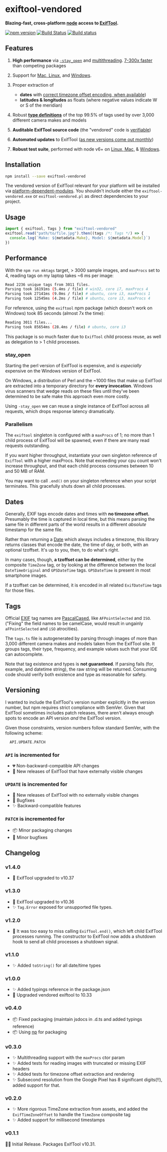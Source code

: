 # exiftool-vendored

**Blazing-fast, cross-platform [node](https://nodejs.org/) access to [ExifTool](http://www.sno.phy.queensu.ca/~phil/exiftool/).**

[![npm version](https://badge.fury.io/js/exiftool-vendored.svg)](https://badge.fury.io/js/exiftool-vendored)
[![Build Status](https://travis-ci.org/mceachen/exiftool-vendored.svg?branch=master)](https://travis-ci.org/mceachen/exiftool-vendored)
[![Build status](https://ci.appveyor.com/api/projects/status/g5pfma7owvtsrrkm/branch/master?svg=true)](https://ci.appveyor.com/project/mceachen/exiftool-vendored/branch/master)

## Features

1. **High performance** via [`-stay_open`](#stay_open) and [multithreading](#parallelism). [7-300x faster](#performance) than competing packages

1. Support for [Mac, Linux](https://travis-ci.org/mceachen/exiftool-vendored), and [Windows](https://ci.appveyor.com/project/mceachen/exiftool-vendored/branch/master).

1. Proper extraction of 
    - **dates** with [correct timezone offset encoding, when available](#dates))
    - **latitudes & longitudes** as floats (where negative values indicate W or S of the meridian)

1. Robust **[type definitions](#tags)** of the top 99.5% of tags used by over 3,000 different camera makes and models

1. **Auditable ExifTool source code** (the "vendored" code is [verifiable](http://owl.phy.queensu.ca/~phil/exiftool/checksums.txt))

1. **Automated updates** to ExifTool ([as new versions come out monthly](http://www.sno.phy.queensu.ca/~phil/exiftool/history.html))

1. **Robust test suite**, performed with node v6+ on [Linux, Mac,](https://travis-ci.org/mceachen/exiftool-vendored) & [Windows](https://ci.appveyor.com/project/mceachen/exiftool-vendored/branch/master).

## Installation

```sh
npm install --save exiftool-vendored
```

The vendored version of ExifTool relevant for your platform will be installed via [platform-dependent-modules](https://www.npmjs.com/package/platform-dependent-modules). You shouldn't include either the `exiftool-vendored.exe` or `exiftool-vendored.pl` as direct dependencies to your project.

## Usage

```js
import { exiftool, Tags } from "exiftool-vendored"
exiftool.read("path/to/file.jpg").then((tags /*: Tags */) => {
  console.log(`Make: ${metadata.Make}, Model: ${metadata.Model}`)
})
```

## Performance

With the `npm run mktags` target, > 3000 sample images, and `maxProcs` set to 4, reading tags on my laptop takes ~6 ms per image:

```sh
Read 2236 unique tags from 3011 files.
Parsing took 16191ms (5.4ms / file) # win32, core i7, maxProcs 4
Parsing took 27141ms (9.0ms / file) # ubuntu, core i3, maxProcs 1
Parsing took 12545ms (4.2ms / file) # ubuntu, core i3, maxProcs 4
```

For reference, using the `exiftool` npm package (which doesn't work on Windows) took 85 seconds (almost 7x the time):

```sh
Reading 3011 files...
Parsing took 85654ms (28.4ms / file) # ubuntu, core i3
```

This package is so much faster due to `ExifTool` child process reuse, as well as delegation to > 1 child processes.

### stay_open

Starting the perl version of ExifTool is expensive, and is *especially* expensive on the Windows version of ExifTool. 

On Windows, a distribution of Perl and the ~1000 files that make up ExifTool are extracted into a temporary directory for **every invocation**. Windows virus scanners that wedge reads on these files until they've been determined to be safe make this approach even more costly.

Using `-stay_open` we can reuse a single instance of ExifTool across all requests, which drops response latency dramatically. 

### Parallelism

The `exiftool` singleton is configured with a `maxProcs` of 1; 
no more than 1 child process of ExifTool will be spawned, even if there are many read requests outstanding.

If you want higher throughput, instantiate your own singleton reference of `ExifTool` with a higher maxProcs. Note that exceeding your cpu count won't increase throughput, and that each child process consumes between 10 and 50 MB of RAM.

You may want to call `.end()` on your singleton reference when your script terminates. This gracefully shuts down all child processes.

## Dates

Generally, EXIF tags encode dates and times with **no timezone offset.** Presumably the time is captured in local time, but this means parsing the same file in different parts of the world results in a different *absolute* timestamp for the same file.

Rather than returning a [Date](https://developer.mozilla.org/en-US/docs/Web/JavaScript/Reference/Global_Objects/Date) which always includes a timezone, this library returns classes that encode the date, the time of day, or both, with an optional tzoffset. It's up to you, then, to do what's right.

In many cases, though, **a tzoffset can be determined**, either by the composite `TimeZone` tag, or by looking at the difference between the local `DateTimeOriginal` and `GPSDateTime` tags. `GPSDateTime` is present in most smartphone images. 

If a tzoffset can be determined, it is encoded in all related `ExifDateTime` tags for those files.

## Tags

Official [EXIF](http://www.cipa.jp/std/documents/e/DC-008-2012_E.pdf) tag names are [PascalCased](https://en.wikipedia.org/wiki/PascalCase), like `AFPointSelected` and `ISO`. ("Fixing" the field names to be camelCase, would result in ungainly `aFPointSelected` and `iSO` atrocities).

The `tags.ts` file is autogenerated by parsing through images of more than 3,000 different camera makes and models taken from the ExifTool site. It groups tags, their type, frequency, and example values such that your IDE can autocomplete.

Note that tag existence and types is **not guaranteed**. If parsing fails (for, example, and datetime string), the raw string will be returned. Consuming code should verify both existence and type as reasonable for safety. 

## Versioning

I wanted to include the ExifTool's version number explicitly in the version number, but npm requires strict compliance with SemVer. Given that ExifTool sometimes includes patch releases, there aren't always enough spots to encode an API version *and* the ExifTool version.

Given those constraints, version numbers follow standard SemVer, with the following scheme:

```sh
  API.UPDATE.PATCH
```

### `API` is incremented for

* 💔 Non-backward-compatible API changes
* 🌲 New releases of ExifTool that have externally visible changes

### `UPDATE` is incremented for

* 🌱 New releases of ExifTool with no externally visible changes 
* 🐛 Bugfixes
* ✨ Backward-compatible features

### `PATCH` is incremented for

* 📦 Minor packaging changes
* 🐞 Minor bugfixes

## Changelog

### v1.4.0

* 🌱 ExifTool upgraded to v10.37

### v1.3.0

* 🌱 ExifTool upgraded to v10.36
* ✨ `Tag.Error` exposed for unsupported file types. 

### v1.2.0

* 🐛 It was too easy to miss calling `ExifTool.end()`, which left child ExifTool processes running.
  The constructor to ExifTool now adds a shutdown hook to send all child processes a shutdown signal. 

### v1.1.0

* ✨ Added `toString()` for all date/time types

### v1.0.0

* ✨ Added typings reference in the package.json
* 🌱 Upgraded vendored exiftool to 10.33 

### v0.4.0

* 📦 Fixed packaging (maintain jsdocs in .d.ts and added typings reference)
* 📦 Using [np](https://www.npmjs.com/package/np) for packaging

### v0.3.0

* ✨ Multithreading support with the `maxProcs` ctor param
* ✨ Added tests for reading images with truncated or missing EXIF headers
* ✨ Added tests for timezone offset extraction and rendering
* ✨ Subsecond resolution from the Google Pixel has 8 significant digits(!!), added support for that. 

### v0.2.0

* ✨ More rigorous TimeZone extraction from assets, and added the `ExifTimeZoneOffset` to handle the `TimeZone` composite tag
* ✨ Added support for millisecond timestamps

### v0.1.1

🌱✨ Initial Release. Packages ExifTool v10.31.
